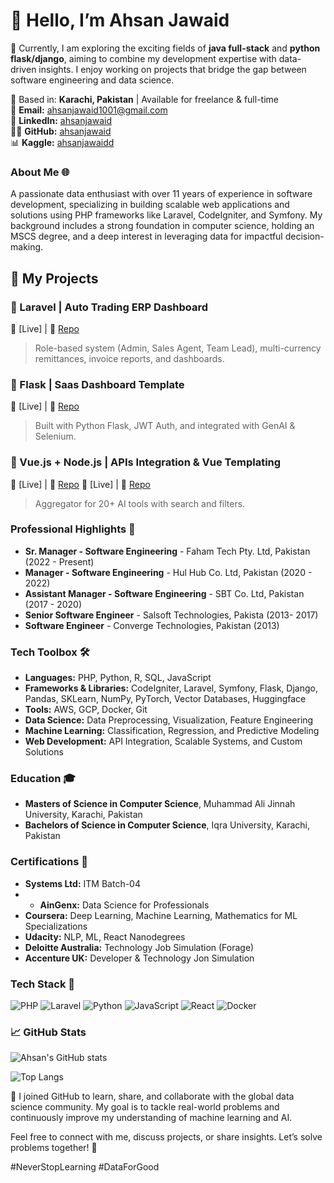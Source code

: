 # 👋 Hello, I’m **Ahsan Jawaid**

🚀 Currently, I am exploring the exciting fields of **java full-stack** and **python flask/django**, aiming to combine my development expertise with data-driven insights. I enjoy working on projects that bridge the gap between software engineering and data science.

📍 Based in: **Karachi, Pakistan** | Available for freelance & full-time  
📧 **Email:** [ahsanjawaid1001@gmail.com](mailto:ahsanjawaid1001@gmail.com)  
🔗 **LinkedIn:** [ahsanjawaid](https://linkedin.com/in/ahsanjawaid)  
👨‍💻 **GitHub:** [ahsanjawaid](https://github.com/ahsanjawaid)  
📊 **Kaggle:** [ahsanjawaidd](https://kaggle.com/ahsanjawaidd)


### About Me 🌐
A passionate data enthusiast with over 11 years of experience in software development, specializing in building scalable web applications and solutions using PHP frameworks like Laravel, CodeIgniter, and Symfony.
My background includes a strong foundation in computer science, holding an MSCS degree, and a deep interest in leveraging data for impactful decision-making.

## 🚀 My Projects

### 🔹 Laravel | Auto Trading ERP Dashboard
🔗 [Live] | 📁 [Repo](https://github.com/AhsanJawaid/tml-auto)
> Role-based system (Admin, Sales Agent, Team Lead), multi-currency remittances, invoice reports, and dashboards.

### 🔹 Flask | Saas Dashboard Template
🔗 [Live] | 📁 [Repo](https://github.com/AhsanJawaid/agency_management_system)
> Built with Python Flask, JWT Auth, and integrated with GenAI & Selenium.

### 🔹 Vue.js + Node.js | APIs Integration & Vue Templating
🔗 [Live] | 📁 [Repo](https://github.com/AhsanJawaid/backend-nodejs)
🔗 [Live] | 📁 [Repo](https://github.com/AhsanJawaid/frontend-vuejs)
> Aggregator for 20+ AI tools with search and filters.

### Professional Highlights 🌟
- **Sr. Manager - Software Engineering** - Faham Tech Pty. Ltd, Pakistan (2022 - Present)
- **Manager - Software Engineering** - Hul Hub Co. Ltd, Pakistan (2020 - 2022)
- **Assistant Manager - Software Engineering** - SBT Co. Ltd, Pakistan (2017 - 2020)
- **Senior Software Engineer** - Salsoft Technologies, Pakista (2013- 2017)
- **Software Engineer** - Converge Technologies, Pakistan (2013)


### Tech Toolbox 🛠️
- **Languages:** PHP, Python, R, SQL, JavaScript
- **Frameworks & Libraries:** CodeIgniter, Laravel, Symfony, Flask, Django, Pandas, SKLearn, NumPy, PyTorch, Vector Databases, Huggingface
- **Tools:** AWS, GCP, Docker, Git
- **Data Science:** Data Preprocessing, Visualization, Feature Engineering
- **Machine Learning:** Classification, Regression, and Predictive Modeling
- **Web Development:** API Integration, Scalable Systems, and Custom Solutions

### Education 🎓
- **Masters of Science in Computer Science**, Muhammad Ali Jinnah University, Karachi, Pakistan
- **Bachelors of Science in Computer Science**, Iqra University, Karachi, Pakistan

### Certifications 📜
- **Systems Ltd:** ITM Batch-04
- - **AinGenx:** Data Science for Professionals
- **Coursera:** Deep Learning, Machine Learning, Mathematics for ML Specializations
- **Udacity:** NLP, ML, React Nanodegrees
- **Deloitte Australia:** Technology Job Simulation (Forage)
- **Accenture UK:** Developer & Technology Jon Simulation

### Tech Stack 🧰
![PHP](https://img.shields.io/badge/PHP-777BB4?style=for-the-badge&logo=php&logoColor=white)
![Laravel](https://img.shields.io/badge/Laravel-E74430?style=for-the-badge&logo=laravel&logoColor=white)
![Python](https://img.shields.io/badge/Python-FFD43B?style=for-the-badge&logo=python&logoColor=blue)
![JavaScript](https://img.shields.io/badge/JavaScript-F7DF1E?style=for-the-badge&logo=javascript&logoColor=black)
![React](https://img.shields.io/badge/React-61DAFB?style=for-the-badge&logo=react&logoColor=black)
![Docker](https://img.shields.io/badge/Docker-2496ED?style=for-the-badge&logo=docker&logoColor=white)

### 📈 GitHub Stats

![Ahsan's GitHub stats](https://github-readme-stats.vercel.app/api?username=your-username&show_icons=true&theme=gruvbox)

![Top Langs](https://github-readme-stats.vercel.app/api/top-langs/?username=your-username&layout=compact&theme=gruvbox)


🔗 I joined GitHub to learn, share, and collaborate with the global data science community. My goal is to tackle real-world problems and continuously improve my understanding of machine learning and AI.

Feel free to connect with me, discuss projects, or share insights. Let’s solve problems together! 🌟

#NeverStopLearning #DataForGood
